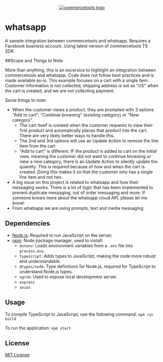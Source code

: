 <p align="center">
  <a href="https://commercetools.com/">
    <img alt="commercetools logo" src="https://unpkg.com/@commercetools-frontend/assets/logos/commercetools_primary-logo_horizontal_RGB.png">
  </a>
</p>

# whatsapp

A sample integration between commercetools and whatsapp. Requires a Facebook business account. Using latest version of commercetools TS SDK.

##Scope and Things to Note

More than anything, this is an excersice to highlight an integration between commercetools and whatsapp. Code does not follow best practices and is made available as-is.
This example focuses on a cart with a single item. Customer information is not collected, shipping address is set as "US" when the cart is created, and we are not collecting payment.

Some things to note:
- When the customer views a product, they are prompted with 3 options "Add to cart", "Continue browsing" (existing category) or "New category".
  - The cart itself is created when the customer requests to view their first product and automatically places that product into the cart. There are very likely better ways to handle this.
  - The 2nd and 3rd options will use an Update Action to remove the line item from the cart
  - "Add to cart" is different. IF the product is added to cart on the initial view, meaning the customer did not want to continue browsing or view a new category, there is an Update Action to silently update the quantity. 
This is required because of how and when the cart is created. Doing this makes it so that the customer only has a single line item and not two. 
- A big issue on this project is related to whatsapp and how their messaging works. There is a lot of logic that has been implemented to prevent duplicate messaging, out of order messaging and more. If someone knows
more about the whatsapp cloud API, please let me know!
- From whatsapp we are using prompts, text and media messaging. 

## Dependencies

- [Node.js](https://nodejs.org/): Required to run JavaScript on the server.
- [npm](https://www.npmjs.com/): Node package manager, used to install:
  - `dotenv`: Loads environment variables from a `.env` file into `process.env`.
  - `typescript`: Adds types to JavaScript, making the code more robust and understandable.
  - `@types/node`: Type definitions for Node.js, required for TypeScript to understand Node.js types.
  - `ngrok`: Used to expose local development server.
  - `express`
  - `axios`


## Usage

To compile TypeScript to JavaScript, use the following command:
`npm run build`

To run the application:
`npm start`

## License

[MIT License](LICENSE)
